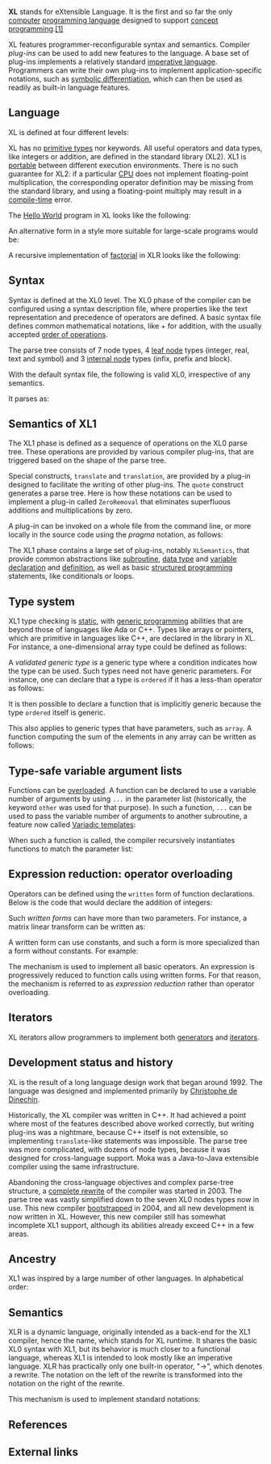 **XL** stands for eXtensible Language. It is the first and so far the only [computer][0] [programming language][1] designed to support [concept programming][2].[\[1\]][3]

XL features programmer-reconfigurable syntax and semantics. Compiler _plug-ins_ can be used to add new features to the language. A base set of plug-ins implements a relatively standard [imperative language][4]. Programmers can write their own plug-ins to implement application-specific notations, such as [symbolic differentiation][5], which can then be used as readily as built-in language features.

## Language

XL is defined at four different levels:

XL has no [primitive types][6] nor keywords. All useful operators and data types, like integers or addition, are defined in the standard library (XL2). XL1 is [portable][7] between different execution environments. There is no such guarantee for XL2: if a particular [CPU][8] does not implement floating-point multiplication, the corresponding operator definition may be missing from the standard library, and using a floating-point multiply may result in a [compile-time][9] error.

The [Hello World][10] program in XL looks like the following:

An alternative form in a style more suitable for large-scale programs would be:

A recursive implementation of [factorial][11] in XLR looks like the following:

## Syntax

Syntax is defined at the XL0 level. The XL0 phase of the compiler can be configured using a syntax description file, where properties like the text representation and precedence of operators are defined. A basic syntax file defines common mathematical notations, like + for addition, with the usually accepted [order of operations][12].

The parse tree consists of 7 node types, 4 [leaf node][13] types (integer, real, text and symbol) and 3 [internal node][14] types (infix, prefix and block).

With the default syntax file, the following is valid XL0, irrespective of any semantics.

It parses as:

## Semantics of XL1

The XL1 phase is defined as a sequence of operations on the XL0 parse tree. These operations are provided by various compiler plug-ins, that are triggered based on the shape of the parse tree.

Special constructs, `translate` and `translation`, are provided by a plug-in designed to facilitate the writing of other plug-ins. The `quote` construct generates a parse tree. Here is how these notations can be used to implement a plug-in called `ZeroRemoval` that eliminates superfluous additions and multiplications by zero.

A plug-in can be invoked on a whole file from the command line, or more locally in the source code using the _pragma_ notation, as follows:

The XL1 phase contains a large set of plug-ins, notably `XLSemantics`, that provide common abstractions like [subroutine][15], [data type][16] and [variable][17] [declaration][18] and [definition][19], as well as basic [structured programming][20] statements, like conditionals or loops.

## Type system

XL1 type checking is [static][16], with [generic programming][21] abilities that are beyond those of languages like Ada or C++. Types like arrays or pointers, which are primitive in languages like C++, are declared in the library in XL. For instance, a one-dimensional array type could be defined as follows:

A _validated generic type_ is a generic type where a condition indicates how the type can be used. Such types need not have generic parameters. For instance, one can declare that a type is `ordered` if it has a less-than operator as follows:

It is then possible to declare a function that is implicitly generic because the type `ordered` itself is generic.

This also applies to generic types that have parameters, such as `array`. A function computing the sum of the elements in any array can be written as follows:

## Type-safe variable argument lists

Functions can be [overloaded][22]. A function can be declared to use a variable number of arguments by using `...` in the parameter list (historically, the keyword `other` was used for that purpose). In such a function, `...` can be used to pass the variable number of arguments to another subroutine, a feature now called [Variadic templates][23]:

When such a function is called, the compiler recursively instantiates functions to match the parameter list:

## Expression reduction: operator overloading

Operators can be defined using the `written` form of function declarations. Below is the code that would declare the addition of integers:

Such _written forms_ can have more than two parameters. For instance, a matrix linear transform can be written as:

A written form can use constants, and such a form is more specialized than a form without constants. For example:

The mechanism is used to implement all basic operators. An expression is progressively reduced to function calls using written forms. For that reason, the mechanism is referred to as _expression reduction_ rather than operator overloading.

## Iterators

XL iterators allow programmers to implement both [generators][24] and [iterators][25].

## Development status and history

XL is the result of a long language design work that began around 1992\. The language was designed and implemented primarily by [Christophe de Dinechin][26].

Historically, the XL compiler was written in C++. It had achieved a point where most of the features described above worked correctly, but writing plug-ins was a nightmare, because C++ itself is not extensible, so implementing `translate`-like statements was impossible. The parse tree was more complicated, with dozens of node types, because it was designed for cross-language support. Moka was a Java-to-Java extensible compiler using the same infrastructure.

Abandoning the cross-language objectives and complex parse-tree structure, a [complete rewrite][27] of the compiler was started in 2003\. The parse tree was vastly simplified down to the seven XL0 nodes types now in use. This new compiler [bootstrapped][28] in 2004, and all new development is now written in XL. However, this new compiler still has somewhat incomplete XL1 support, although its abilities already exceed C++ in a few areas.

## Ancestry

XL1 was inspired by a large number of other languages. In alphabetical order:

## Semantics

XLR is a dynamic language, originally intended as a back-end for the XL1 compiler, hence the name, which stands for XL runtime. It shares the basic XL0 syntax with XL1, but its behavior is much closer to a functional language, whereas XL1 is intended to look mostly like an imperative language. XLR has practically only one built-in operator, "-\>", which denotes a rewrite. The notation on the left of the rewrite is transformed into the notation on the right of the rewrite.

This mechanism is used to implement standard notations:

## References

## External links

[0]: /wiki/Computer "Computer"
[1]: /wiki/Programming_language "Programming language"
[2]: /wiki/Concept_programming "Concept programming"
[3]: #cite_note-1
[4]: /wiki/Imperative_programming "Imperative programming"
[5]: /wiki/Derivative "Derivative"
[6]: /wiki/Primitive_types "Primitive types"
[7]: /wiki/Porting "Porting"
[8]: /wiki/Central_processing_unit "Central processing unit"
[9]: /wiki/Compile-time "Compile-time"
[10]: /wiki/Hello_World "Hello World"
[11]: /wiki/Factorial "Factorial"
[12]: /wiki/Order_of_operations "Order of operations"
[13]: /wiki/Leaf_node "Leaf node"
[14]: /wiki/Internal_node "Internal node"
[15]: /wiki/Subroutine "Subroutine"
[16]: /wiki/Data_type "Data type"
[17]: /wiki/Variable_(programming) "Variable (programming)"
[18]: /wiki/Declaration_(computer_science) "Declaration (computer science)"
[19]: /wiki/Definition "Definition"
[20]: /wiki/Structured_programming "Structured programming"
[21]: /wiki/Generic_programming "Generic programming"
[22]: /wiki/Polymorphism_(computer_science) "Polymorphism (computer science)"
[23]: /wiki/Variadic_templates "Variadic templates"
[24]: /wiki/Generator_(computer_science) "Generator (computer science)"
[25]: /wiki/Iterators "Iterators"
[26]: /wiki/Christophe_de_Dinechin "Christophe de Dinechin"
[27]: /wiki/Rewrite_(programming) "Rewrite (programming)"
[28]: /wiki/Bootstrapping_(compilers) "Bootstrapping (compilers)"